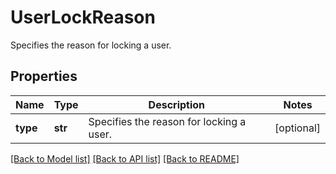 # UserLockReason

Specifies the reason for locking a user.

## Properties
Name | Type | Description | Notes
------------ | ------------- | ------------- | -------------
**type** | **str** | Specifies the reason for locking a user. | [optional] 

[[Back to Model list]](../README.md#documentation-for-models) [[Back to API list]](../README.md#documentation-for-api-endpoints) [[Back to README]](../README.md)


